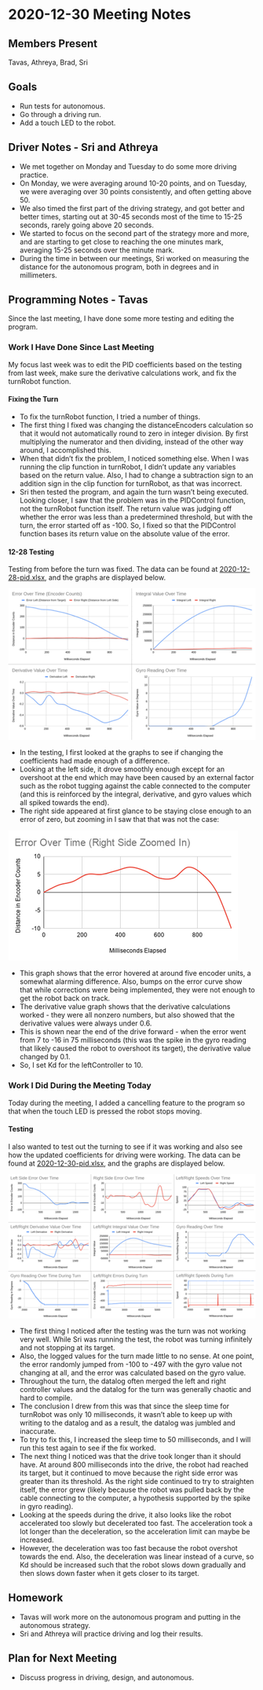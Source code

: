 # 2020-12-30 Meeting Notes

## Members Present  
Tavas, Athreya, Brad, Sri

## Goals  
- Run tests for autonomous.
- Go through a driving run.
- Add a touch LED to the robot.

## Driver Notes - Sri and Athreya

- We met together on Monday and Tuesday to do some more driving practice. 
- On Monday, we were averaging around 10-20 points, and on Tuesday, we were averaging over 30 points consistently, and often getting above 50. 
- We also timed the first part of the driving strategy, and got better and better times, starting out at 30-45 seconds most of the time to 15-25 seconds, rarely going above 20 seconds. 
- We started to focus on the second part of the strategy more and more, and are starting to get close to reaching the one minutes mark, averaging 15-25 seconds over the minute mark. 
- During the time in between our meetings, Sri worked on measuring the distance for the autonomous program, both in degrees and in millimeters.   

## Programming Notes - Tavas  	

Since the last meeting, I have done some more testing and editing the program.

### Work I Have Done Since Last Meeting

My focus last week was to edit the PID coefficients based on the testing from last week, make sure the derivative calculations work, and fix the turnRobot function. 


#### Fixing the Turn

- To fix the turnRobot function, I tried a number of things.
- The first thing I fixed was changing the distanceEncoders calculation so that it would not automatically round to zero in integer division. By first multiplying the numerator and then dividing, instead of the other way around, I accomplished this.
- When that didn’t fix the problem, I noticed something else. When I was running the clip function in turnRobot, I didn’t update any variables based on the return value. Also, I had to change a subtraction sign to an addition sign in the clip function for turnRobot, as that was incorrect.
- Sri then tested the program, and again the turn wasn’t being executed. Looking closer, I saw that the problem was in the PIDControl function, not the turnRobot function itself. The return value was judging off whether the error was less than a predetermined threshold, but with the turn, the error started off as -100. So, I fixed so that the PIDControl function bases its return value on the absolute value of the error.

#### 12-28 Testing
Testing from before the turn was fixed. The data can be found at [2020-12-28-pid.xlsx](../data/2020-12-28-pid.xlsx), and the graphs are displayed below.

![Graphs](../data/2020-12-28-pid-graphs.png)

- In the testing, I first looked at the graphs to see if changing the coefficients had made enough of a difference. 
- Looking at the left side, it drove smoothly enough except for an overshoot at the end which may have been caused by an external factor such as the robot tugging against the cable connected to the computer (and this is reinforced by the integral, derivative, and gyro values which all spiked towards the end). 
- The right side appeared at first glance to be staying close enough to an error of zero, but zooming in I saw that that was not the case:

![Zoom In Graph](../data/2020-12-28-error-graph-right.png)

- This graph shows that the error hovered at around five encoder units, a somewhat alarming difference. Also, bumps on the error curve show that while corrections were being implemented, they were not enough to get the robot back on track.
- The derivative value graph shows that the derivative calculations worked - they were all nonzero numbers, but also showed that the derivative values were always under 0.6. 
- This is shown near the end of the drive forward - when the error went from 7 to -16 in 75 milliseconds (this was the spike in the gyro reading that likely caused the robot to overshoot its target), the derivative value changed by 0.1. 
- So, I set Kd for the leftController to 10.

### Work I Did During the Meeting Today

Today during the meeting, I added a cancelling feature to the program so that when the touch LED is pressed the robot stops moving.  

#### Testing
I also wanted to test out the turning to see if it was working and also see how the updated coefficients for driving were working. The data can be found at [2020-12-30-pid.xlsx](../data/2020-12-30-pid.xlsx), and the graphs are displayed below.

![Graphs](../data/2020-12-30-pid-graphs.png)

- The first thing I noticed after the testing was the turn was not working very well. While Sri was running the test, the robot was turning infinitely and not stopping at its target.
- Also, the logged values for the turn made little to no sense. At one point, the error randomly jumped from -100 to -497 with the gyro value not changing at all, and the error was calculated based on the gyro value.
- Throughout the turn, the datalog often merged the left and right controller values and the datalog for the turn was generally chaotic and hard to compile.
- The conclusion I drew from this was that since the sleep time for turnRobot was only 10 milliseconds, it wasn’t able to keep up with writing to the datalog and as a result, the datalog was jumbled and inaccurate.
- To try to fix this, I increased the sleep time to 50 milliseconds, and I will run this test again to see if the fix worked.
- The next thing I noticed was that the drive took longer than it should have. At around 800 milliseconds into the drive, the robot had reached its target, but it continued to move because the right side error was greater than its threshold. As the right side continued to try to straighten itself, the error grew (likely because the robot was pulled back by the cable connecting to the computer, a hypothesis supported by the spike in gyro reading).
- Looking at the speeds during the drive, it also looks like the robot accelerated too slowly but decelerated too fast. The acceleration took a lot longer than the deceleration, so the acceleration limit can maybe be increased.
- However, the deceleration was too fast because the robot overshot towards the end. Also, the deceleration was linear instead of a curve, so Kd should be increased such that the robot slows down gradually and then slows down faster when it gets closer to its target.

## Homework  
- Tavas will work more on the autonomous program and putting in the autonomous strategy.
- Sri and Athreya will practice driving and log their results.

## Plan for Next Meeting  
- Discuss progress in driving, design, and autonomous.

